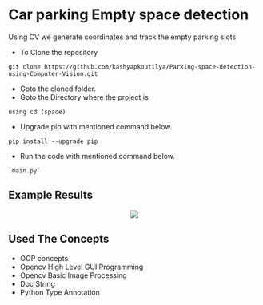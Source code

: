 # Car parking Empty space detection
Using CV we generate coordinates and track the empty parking slots


- To Clone the repository
```
git clone https://github.com/kashyapkoutilya/Parking-space-detection-using-Computer-Vision.git
```
- Goto the cloned folder.
- Goto the Directory where the project is
```
using cd (space)

```
- Upgrade pip with mentioned command below.
```
pip install --upgrade pip
```

- Run the code with mentioned command below.
```
`main.py`
```

 
## Example Results


<p align="center">
<img src="data/results/image.jpg">

## Used The Concepts
- OOP concepts
- Opencv High Level GUI Programming
- Opencv Basic Image Processing
- Doc String
- Python Type Annotation


